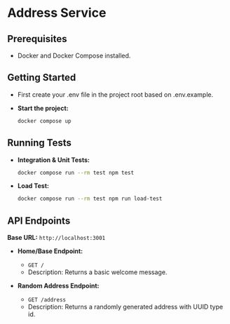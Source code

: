 # Address Service

## Prerequisites

* Docker and Docker Compose installed.

## Getting Started

* First create your .env file in the project root based on .env.example.

* **Start the project:**
    ```bash
    docker compose up
    ```

## Running Tests

* **Integration & Unit Tests:**
    ```bash
    docker compose run --rm test npm test
    ```

* **Load Test:**
    ```bash
    docker compose run --rm test npm run load-test
    ```

## API Endpoints

**Base URL:** `http://localhost:3001`

* **Home/Base Endpoint:**
    * `GET /`
    * Description: Returns a basic welcome message.

* **Random Address Endpoint:**
    * `GET /address`
    * Description: Returns a randomly generated address with UUID type id. 

